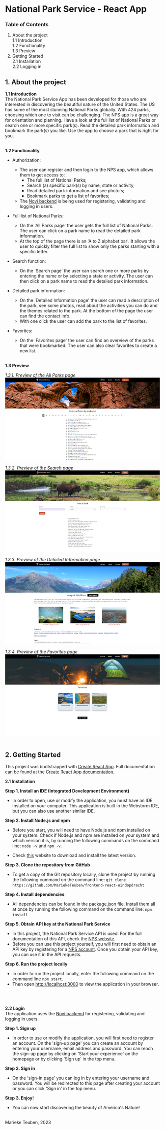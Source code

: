 # National Park Service - React App


### Table of Contents
1. About the project  
1.1 Introduction  
1.2 Functionality  
1.3 Preview   
2. Getting Started  
2.1 Installation  
2.2 Logging in
   <br />
 
## 1. About the project

**1.1 Introduction**<br />
The National Park Service App has been developed for those who are interested in discovering the beautiful nature of the United States. The US has some of the most stunning National Parks globally. With 424 parks, choosing which one to visit can be challenging.
The NPS app is a great way for orientation and planning. Have a look at the full list of National Parks or search one or more specific park(s). Read the detailed park information and bookmark the park(s) you like. Use the app to choose a park that is right for you.
<br />
<br />

**1.2 Functionality**

- Authorization:
  - The user can register and then login to the NPS app, which allows them to get access to: 
    - The full list of National Parks;
    - Search (a) specific park(s) by name, state or activity;
    - Read detailed park information and see photo's;
    - Bookmark parks to get a list of favorites;
  - The [Novi backend](https://github.com/hogeschoolnovi/novi-educational-backend-documentation) is being used for registering, validating and logging in users.
  

- Full list of National Parks:
  - On the 'All Parks page' the user gets the full list of National Parks. The user can click on a park name to read the detailed park information.
  - At the top of the page there is an 'A to Z alphabet bar'. It allows the user to quickly filter the full list to show only the parks starting with a specific letter.    


- Search function:
  - On the 'Search page' the user can search one or more parks by entering the name or by selecting a state or activity. The user can then click on a park name to read the detailed park information.


- Detailed park information:
  - On the 'Detailed Information page' the user can read a description of the park, see some photos, read about the activities you can do and the themes related to the park. At the bottom of the page the user can find the contact info.
  - With one click the user can add the park to the list of favorites.


- Favorites:
  - On the 'Favorites page' the user can find an overview of the parks that were bookmarked. The user can also clear favorites to create a new list.
    <br />
    <br />

**1.3 Preview**

*1.3.1. Preview of the All Parks page* <br />
![](public/all-parks.png)


*1.3.2. Preview of the Search page* <br />
![](public/search-page.png)

*1.3.3. Preview of the Detailed Information page* <br />
![](public/parkdetails.png)

*1.3.4. Preview of the Favorites page* <br />
![](public/favorites.png)
<br />
<br />

## 2. Getting Started

This project was bootstrapped with [Create React App](https://github.com/facebook/create-react-app). Full documentation can be found at the [Create React App documentation](https://facebook.github.io/create-react-app/docs/getting-started).

**2.1 Installation**<br />

**Step 1. Install an IDE (Integrated Development Environment)**
- In order to open, use or modify the application, you must have an IDE installed on your computer. This application is built in the Webstorm IDE, but you can also use another similar IDE.

**Step 2. Install Node.js and npm** <br />
- Before you start, you will need to have Node.js and npm installed on your system. Check if Node.js and npm are installed on your system and which version it is, by running the following commands on the command line: `node -v` and `npm -v`.    

- Check [this](https://nodejs.org/en/download/) website to download and install the latest version.  

**Step 3. Clone the repository from GitHub** <br />
- To get a copy of the Git repository locally, clone the project by running the following command on the command line: `git clone https://github.com/MariekeTeuben/frontend-react-eindopdracht`

**Step 4. Install dependencies** <br />
- All dependencies can be found in the package.json file. Install them all at once by running the following command on the command line: `npm install`

**Step 5. Obtain API key at the National Park Service** <br />
- In this project, the National Park Service API is used. For the full documentation of this API, check the [NPS website](https://www.nps.gov/subjects/developer/api-documentation.htm).
- Before you can use this project yourself, you will first need to obtain an API key by registering for a [NPS account](https://www.nps.gov/subjects/developer/get-started.htm). Once you obtain your API key, you can use it in the API requests.

**Step 6. Run the project locally** <br />
- In order to run the project locally, enter the following command on the command line `npm start`. 
- Then open [http://localhost:3000](http://localhost:3000) to view the application in your browser.
<br />
<br />

**2.2 Login**<br />
The application uses the [Novi backend](https://github.com/hogeschoolnovi/novi-educational-backend-documentation) for registering, validating and logging in users. 

**Step 1. Sign up** <br />
- In order to use or modify the application, you will first need to register an account. On the 'sign-up page' you can create an account by entering your username, email address and password. You can reach the sign-up page by clicking on 'Start your experience' on the homepage or by clicking 'Sign up' in the top menu.   

**Step 2. Sign in** <br />
- On the 'sign-in page' you can log in by entering your username and password. You will be redirected to this page after creating your account or you can click 'Sign in' in the top menu.

**Step 3. Enjoy!** <br />
- You can now start discovering the beauty of America's Nature!
  <br />
  <br />

Marieke Teuben, 2023








 









